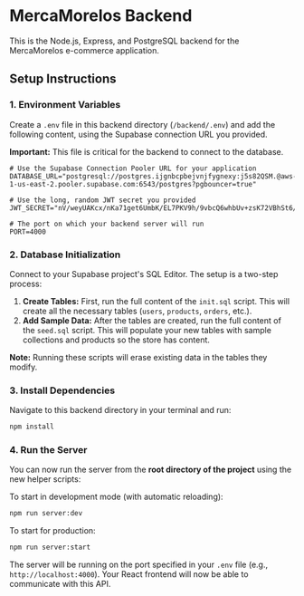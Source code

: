 # MercaMorelos Backend

This is the Node.js, Express, and PostgreSQL backend for the MercaMorelos e-commerce application.

## Setup Instructions

### 1. Environment Variables

Create a `.env` file in this backend directory (`/backend/.env`) and add the following content, using the Supabase connection URL you provided.

**Important:** This file is critical for the backend to connect to the database.

```env
# Use the Supabase Connection Pooler URL for your application
DATABASE_URL="postgresql://postgres.ijgnbcpbejvnjfygnexy:j5s82QSM.@aws-1-us-east-2.pooler.supabase.com:6543/postgres?pgbouncer=true"

# Use the long, random JWT secret you provided
JWT_SECRET="nV/weyUAKcx/nKa71get6UmbK/EL7PKV9h/9vbcQ6whbUv+zsK72VBhSt6/kbz9hjPkdY033gqC0Km34yUkoAw=="

# The port on which your backend server will run
PORT=4000
```

### 2. Database Initialization

Connect to your Supabase project's SQL Editor. The setup is a two-step process:

1.  **Create Tables:** First, run the full content of the `init.sql` script. This will create all the necessary tables (`users`, `products`, `orders`, etc.).
2.  **Add Sample Data:** After the tables are created, run the full content of the `seed.sql` script. This will populate your new tables with sample collections and products so the store has content.

**Note:** Running these scripts will erase existing data in the tables they modify.

### 3. Install Dependencies

Navigate to this backend directory in your terminal and run:

```bash
npm install
```

### 4. Run the Server

You can now run the server from the **root directory of the project** using the new helper scripts:

To start in development mode (with automatic reloading):
```bash
npm run server:dev
```

To start for production:
```bash
npm run server:start
```

The server will be running on the port specified in your `.env` file (e.g., `http://localhost:4000`). Your React frontend will now be able to communicate with this API.
